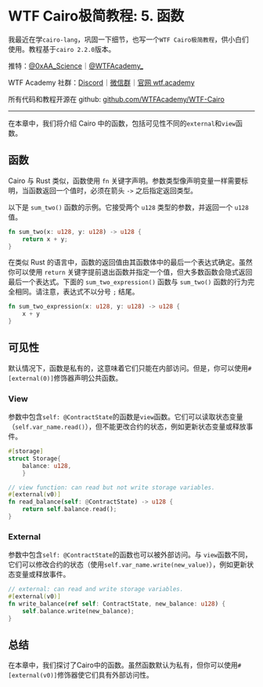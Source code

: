 # WTF Cairo极简教程: 5. 函数

我最近在学`cairo-lang`，巩固一下细节，也写一个`WTF Cairo极简教程`，供小白们使用。教程基于`cairo 2.2.0`版本。

推特：[@0xAA_Science](https://twitter.com/0xAA_Science)｜[@WTFAcademy_](https://twitter.com/WTFAcademy_)

WTF Academy 社群：[Discord](https://discord.gg/5akcruXrsk)｜[微信群](https://docs.google.com/forms/d/e/1FAIpQLSe4KGT8Sh6sJ7hedQRuIYirOoZK_85miz3dw7vA1-YjodgJ-A/viewform?usp=sf_link)｜[官网 wtf.academy](https://wtf.academy)

所有代码和教程开源在 github: [github.com/WTFAcademy/WTF-Cairo](https://github.com/WTFAcademy/WTF-Cairo)

---

在本章中，我们将介绍 Cairo 中的函数，包括可见性不同的`external`和`view`函数。

## 函数

Cairo 与 Rust 类似，函数使用 `fn` 关键字声明。参数类型像声明变量一样需要标明，当函数返回一个值时，必须在箭头 `->` 之后指定返回类型。

以下是 `sum_two()` 函数的示例。它接受两个 `u128` 类型的参数，并返回一个 `u128` 值。

```rust
fn sum_two(x: u128, y: u128) -> u128 {
    return x + y;
}
```

在类似 Rust 的语言中，函数的返回值由其函数体中的最后一个表达式确定。虽然你可以使用 `return` 关键字提前退出函数并指定一个值，但大多数函数会隐式返回最后一个表达式。下面的 `sum_two_expression()` 函数与 `sum_two()` 函数的行为完全相同。请注意，表达式不以分号 `;` 结尾。

```rust
fn sum_two_expression(x: u128, y: u128) -> u128 {
    x + y
}
```

## 可见性

默认情况下，函数是私有的，这意味着它们只能在内部访问。但是，你可以使用`#[external(0)]`修饰器声明公共函数。

### View

参数中包含`self: @ContractState`的函数是`view`函数。它们可以读取状态变量（`self.var_name.read()`），但不能更改合约的状态，例如更新状态变量或释放事件。

```rust
#[storage]
struct Storage{
    balance: u128,
    }

// view function: can read but not write storage variables.
#[external(v0)]
fn read_balance(self: @ContractState) -> u128 {
    return self.balance.read();
}
```

### External

参数中包含`self: @ContractState`的函数也可以被外部访问。与 `view`函数不同，它们可以修改合约的状态（使用`self.var_name.write(new_value)`），例如更新状态变量或释放事件。

```rust
// external: can read and write storage variables.
#[external(v0)]
fn write_balance(ref self: ContractState, new_balance: u128) {
    self.balance.write(new_balance);
}
```

## 总结

在本章中，我们探讨了Cairo中的函数。虽然函数默认为私有，但你可以使用`#[external(v0)]`修饰器使它们具有外部访问性。